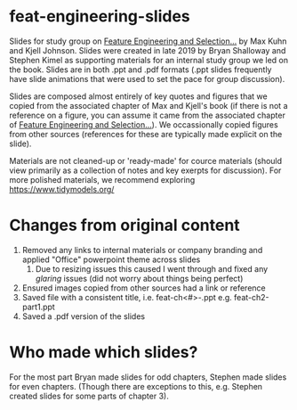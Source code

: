 # feat-engineering-slides
Slides for study group on [Feature Engineering and Selection...](http://www.feat.engineering/) by Max Kuhn and Kjell Johnson. Slides were created in late 2019 by Bryan Shalloway and Stephen Kimel as supporting materials for an internal study group we led on the book. Slides are in both .ppt and .pdf formats (.ppt slides frequently have slide animations that were used to set the pace for group discussion).

Slides are composed almost entirely of key quotes and figures that we copied from the associated chapter of Max and Kjell's book (if there is not a reference on a figure, you can assume it came from the associated chapter of [Feature Engineering and Selection...](http://www.feat.engineering/)). We occassionally copied figures from other sources (references for these are typically made explicit on the slide).

Materials are not cleaned-up or 'ready-made' for cource materials (should view primarily as a collection of notes and key exerpts for discussion). For more polished materials, we recommend exploring https://www.tidymodels.org/ 

# Changes from original content

1. Removed any links to internal materials or company branding and applied "Office" powerpoint theme across slides
    1. Due to resizing issues this caused I went through and fixed any *glaring* issues (did not worry about things being perfect)
1. Ensured images copied from other sources had a link or reference
1. Saved file with a consistent title, i.e. feat-ch<#>-<notes>.ppt e.g. feat-ch2-part1.ppt
1. Saved a .pdf version of the slides

# Who made which slides?

For the most part Bryan made slides for odd chapters, Stephen made slides for even chapters. (Though there are exceptions to this, e.g. Stephen created slides for some parts of chapter 3).

